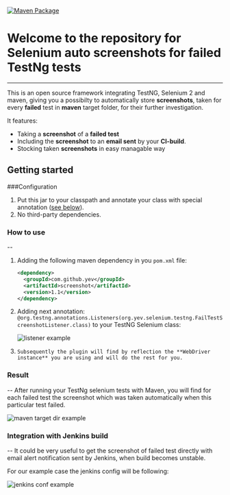 [![Maven Package](https://github.com/yev/seleniumMvnScreenshot/actions/workflows/maven-publish.yml/badge.svg)](https://github.com/yev/seleniumMvnScreenshot/actions/workflows/maven-publish.yml)

# Welcome to the repository for Selenium auto screenshots for failed TestNg tests
-----------

This is an open source framework integrating TestNG, Selenium 2 and maven, giving you a possibilty to  automatically store **screenshots**, taken for every **failed** test in **maven** target folder, for their further investigation.


It features: 

* Taking a **screenshot** of a **failed test**
* Including the **screenshot** to an **email sent** by your **CI-build**.
* Stocking taken **screenshots** in easy managable way


Getting started
-----------

###Configuration

1. Put this jar to your classpath and annotate your class with special annotation ([see below](#annotation)).
2. No third-party dependencies.

### How to use
--
 1. Adding the following maven dependency in you ```pom.xml``` file:


    ```xml 
    <dependency>
      <groupId>com.github.yev</groupId>
      <artifactId>screenshot</artifactId>
      <version>1.1</version>
    </dependency>
    ```
    
 2. <a name="annotation"></a> Adding next annotation: ```@org.testng.annotations.Listeners(org.yev.selenium.testng.FailTestScreenshotListener.class)``` to your TestNG Selenium class:



    ![listener example](https://raw.githubusercontent.com/yev/seleniumMvnScreenshot/master/docs/ListenerExample.png)
    
 3. 	Subsequently the plugin will find by reflection the **WebDriver instance** you are using and will do the rest for you.

### Result
--
After running your TestNg selenium tests with Maven, you will find for each failed test the screenshot which was taken automatically when this particular test failed.


![maven target dir example](https://raw.githubusercontent.com/yev/seleniumMvnScreenshot/master/docs/mvnTargerFolder.png)

### Integration with Jenkins build
--
It could be very useful to get the screenshot of failed test directly with email alert notification sent by Jenkins, when build becomes unstable. 


For our example case the jenkins config will be following:


![jenkins conf example](https://raw.githubusercontent.com/yev/seleniumMvnScreenshot/master/docs/selenium_Config_Jenkins_.png)


